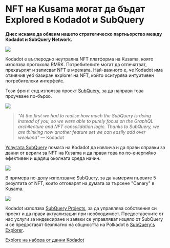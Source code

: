 # NFT на Kusama могат да бъдат Explored в Kodadot и SubQuery

**Днес искаме да обявим нашето стратегическо партньорство между Kodadot и SubQuery Network.**

![](https://miro.medium.com/max/1400/1*Y4kdG9uEoxrySzb19QKxPg.gif)

Kodadot е въглеродно неутрална NFT платформа на Kusama, която използва протокола RMRK. Потребителите могат да отпечатват, прехвърлят и записват NFT в мрежата. Най-важното е, че Kodadot има отзивчив уеб базиран explorer на NFT, който осигурява интуитивен потребителски интерфейс.

Този фронт енд използва проект [SubQuery](https://explorer.subquery.network/subquery/vikiival/magick), за да направи това проучване по-бързо.

![](https://miro.medium.com/max/1400/0*3TdpXjj1iwGNdA3n)

> _"At the first we had to realise how much the SubQuery is doing instead of you, so we were able to purely focus on the GraphQL architecture and NFT consolidation logic. Thanks to SubQuery, we are thinking now another feature set we can easily add over weekend"_ — Kodadot

[Услугата SubQuery](https://subquery.network/) помага на Kodadot да извлича и да прави справки за данни от вериги за NFT на Kusama и да прави това по по-енергийно ефективен и щадящ околната среда начин.

![](https://miro.medium.com/max/1400/0*AocvCHVWMsGtH1Oz)

В примера по-долу използваме SubQuery, за да намерим първите 5 резултата от NFT, които отговарят на думата за търсене "Canary" в Kusama.

![](https://miro.medium.com/max/1400/0*QTzLpC0D-pYWDngZ)

Kodadot използва [SubQuery Projects](https://project.subquery.network/), за да управлява собствения си проект и да прави актуализации при необходимост. Предоставените от нас услуги за индексиране и заявки се управляват изцяло от SubQuery и се предоставят безплатно на общността на Polkadot в [SubQuery's Explorer](https://explorer.subquery.network/).

[Explore на набора от данни Kodadot](https://explorer.subquery.network/subquery/vikiival/magick)
